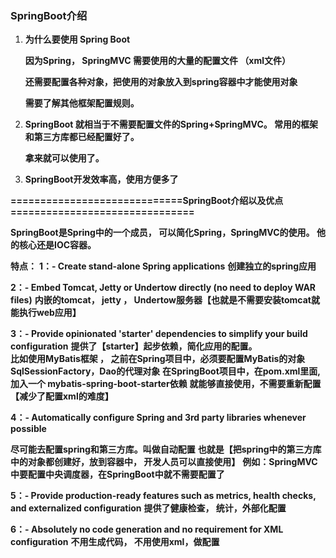 ### **SpringBoot介绍**



1. **为什么要使用 Spring Boot**

   **因为Spring， SpringMVC 需要使用的大量的配置文件 （xml文件）**

   **还需要配置各种对象，把使用的对象放入到spring容器中才能使用对象**

   **需要了解其他框架配置规则。**

2. **SpringBoot 就相当于不需要配置文件的Spring+SpringMVC。 常用的框架和第三方库都已经配置好了。**

   **拿来就可以使用了。**

3. **SpringBoot开发效率高，使用方便多了**



**=============================SpringBoot介绍以及优点===============================**

**SpringBoot是Spring中的一个成员， 可以简化Spring，SpringMVC的使用。 他的核心还是IOC容器。**

**特点：**
**1：- Create stand-alone Spring applications**
**创建独立的spring应用**

**2：- Embed Tomcat, Jetty or Undertow directly (no need to deploy WAR files)**
**内嵌的tomcat， jetty ， Undertow服务器【也就是不需要安装tomcat就能执行web应用】**

**3：- Provide opinionated 'starter' dependencies to simplify your build configuration**
**提供了【starter】起步依赖，简化应用的配置。   
比如使用MyBatis框架 ， 之前在Spring项目中，必须要配置MyBatis的对象 SqlSessionFactory，Dao的代理对象**
**在SpringBoot项目中，在pom.xml里面, 加入一个 mybatis-spring-boot-starter依赖**
**就能够直接使用，不需要重新配置【减少了配置xml的难度】**

**4：- Automatically configure Spring and 3rd party libraries whenever possible**

**尽可能去配置spring和第三方库。叫做自动配置**
**也就是【把spring中的第三方库中的对象都创建好，放到容器中， 开发人员可以直接使用】**
**例如：SpringMVC中要配置中央调度器，在SpringBoot中就不需要配置了**

**5：- Provide production-ready features such as metrics, health checks, and externalized configuration**
**提供了健康检查， 统计，外部化配置**

**6：- Absolutely no code generation and no requirement for XML configuration**
**不用生成代码， 不用使用xml，做配置**

